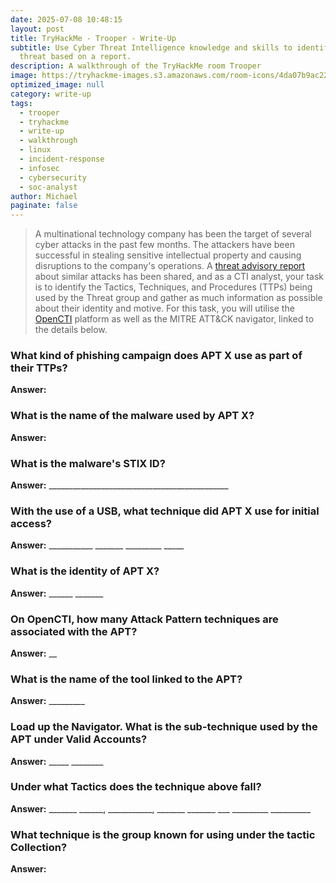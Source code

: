 ```yaml
---
date: 2025-07-08 10:48:15
layout: post
title: TryHackMe - Trooper - Write-Up
subtitle: Use Cyber Threat Intelligence knowledge and skills to identify a
  threat based on a report.
description: A walkthrough of the TryHackMe room Trooper
image: https://tryhackme-images.s3.amazonaws.com/room-icons/4da07b9ac2204d8d95505bb9601527eb.png
optimized_image: null
category: write-up
tags:
  - trooper
  - tryhackme
  - write-up
  - walkthrough
  - linux
  - incident-response
  - infosec
  - cybersecurity
  - soc-analyst
author: Michael
paginate: false
---
```

> A multinational technology company has been the target of several cyber attacks in the past few months. The attackers have been successful in stealing sensitive intellectual property and causing disruptions to the company's operations. A [threat advisory report](https://assets.tryhackme.com/additional/trooper-cti/APT_X_USBFerry.pdf) about similar attacks has been shared, and as a CTI analyst, your task is to identify the Tactics, Techniques, and Procedures (TTPs) being used by the Threat group and gather as much information as possible about their identity and motive. For this task, you will utilise the [OpenCTI](https://tryhackme.com/room/opencti) platform as well as the MITRE ATT&CK navigator, linked to the details below. 



### What kind of phishing campaign does APT X use as part of their TTPs?

**Answer:**

### What is the name of the malware used by APT X?

**Answer:**

### What is the malware's STIX ID?

**Answer:** \_\_\_\_\_\_\_\_\_\_\_\_\_\_\_\_\_\_\_\_\_\_\_\_\_\_\_\_\_\_\_\_\_\_\_\_\_\_\_\_\_\_\_\__

### With the use of a USB, what technique did APT X use for initial access?

**Answer:** \_\_\_\_\_\_\_\_\_\__ \_\_\_\_\_\_\_ \_\_\_\_\_\_\_\_\_ \_\____

### What is the identity of APT X? 

**Answer:** \_\_\_\_\_\_ \_\_\_\_\_\__

### On OpenCTI, how many Attack Pattern techniques are associated with the APT?

**Answer:** __

### What is the name of the tool linked to the APT?

**Answer:** \_\_\_\_\_\_\_\__

### Load up the Navigator. What is the sub-technique used by the APT under Valid Accounts?

**Answer:** \_\_\_\_\_ \_\_\_\_\____

### Under what Tactics does the technique above fall?

**Answer:** \_\_\_\_\_\__ \_\_\_\_\_\_, \_\_\_\_\_\_\_\_\_\_\_,  \_\_\_\_\_\_\_ \_\_\_\_\_\__ \_\_\_ \_\_\_\_\_\_\_\_\_ \_\_\_\_\_\_\_\_\_\_

### What technique is the group known for using under the tactic Collection?

**Answer:**